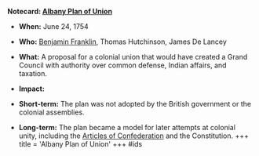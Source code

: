 **Notecard: [Albany Plan of Union](./../albany-plan-of-union/)**

* **When:** June 24, 1754
* **Who:** [Benjamin Franklin](./../benjamin-franklin/), Thomas Hutchinson, James De Lancey
* **What:** A proposal for a colonial union that would have created a Grand Council with authority over common defense, Indian affairs, and taxation.
* **Impact:**

 * **Short-term:** The plan was not adopted by the British government or the colonial assemblies.
 * **Long-term:** The plan became a model for later attempts at colonial unity, including the [Articles of Confederation](./../articles-of-confederation/) and the Constitution.
+++
 title = 'Albany Plan of Union'
+++
#ids